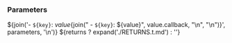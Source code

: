 ### Parameters
${join('- `${key}`: ${value}${join("  - `${key}`: ${value}", value.callback, "\\n", "\\n")}', parameters, '\n')}
${returns ? expand('./RETURNS.t.md') : ''}